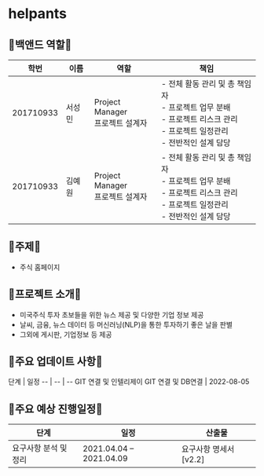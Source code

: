 # helpants
## 🔶백앤드 역할🔶

학번 | 이름 | 역할 | 책임
-- | -- | -- | --
201710933 | 서성민 | Project Manager<br>프로젝트 설계자 | - 전체 활동 관리 및 총 책임자<br> - 프로젝트 업무 분배<br> - 프로젝트 리스크 관리<br> - 프로젝트 일정관리<br> - 전반적인 설계 담당
201710933 | 김예원 | Project Manager<br>프로젝트 설계자 | - 전체 활동 관리 및 총 책임자<br> - 프로젝트 업무 분배<br> - 프로젝트 리스크 관리<br> - 프로젝트 일정관리<br> - 전반적인 설계 담당

## 🔶주제🔶
- 주식 홈페이지

## 🔶프로젝트 소개🔶
- 미국주식 투자 초보들을 위한 뉴스 제공 및 다양한 기업 정보 제공 
- 날씨, 금융, 뉴스 데이터 등 머신러닝(NLP)을 통한 투자하기 좋은 날을 판별
- 그외에 게시판, 기업정보 등 제공


## 🔶주요 업데이트 사항🔶
단계 | 일정 
-- | -- | --
GIT 연결 및 인텔리제이 GIT 연결 및 DB연결 | 2022-08-05 


## 🔶주요 예상 진행일정🔶
단계 | 일정 | 산출물
-- | -- | --
요구사항 분석 및 정리 | 2021.04.04 – 2021.04.09 | 요구사항 명세서 [v2.2]
